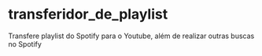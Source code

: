 # transferidor_de_playlist
Transfere playlist do Spotify para o Youtube, além de realizar outras buscas no Spotify
